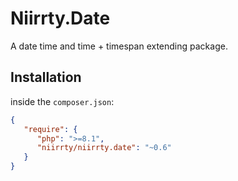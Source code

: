 # Niirrty.Date

A date time and time + timespan extending package.

## Installation

inside the `composer.json`:

```json
{
   "require": {
      "php": ">=8.1",
      "niirrty/niirrty.date": "~0.6"
   }
}
```
